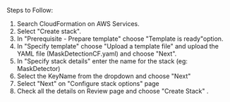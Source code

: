 Steps to Follow:
1.	Search  CloudFormation on AWS Services.
2.	Select "Create stack".
3.	In "Prerequisite - Prepare template" choose "Template is ready"option.
4.	In "Specify template" choose "Upload a template file" and upload the YAML file (MaskDetectionCF.yaml) and choose "Next".
5.	In "Specify stack details" enter the name for the stack (eg: MaskDetector)
6.	Select the KeyName from the dropdown and choose "Next"
7.	Select "Next" on "Configure stack options" page
8.	Check all the details on Review page and choose "Create Stack" .




